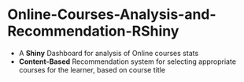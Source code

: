 # Online-Courses-Analysis-and-Recommendation-RShiny
* A <b>Shiny</b> Dashboard for analysis of Online courses stats
* <b>Content-Based</b> Recommendation system for selecting appropriate courses for the learner, based on course title
